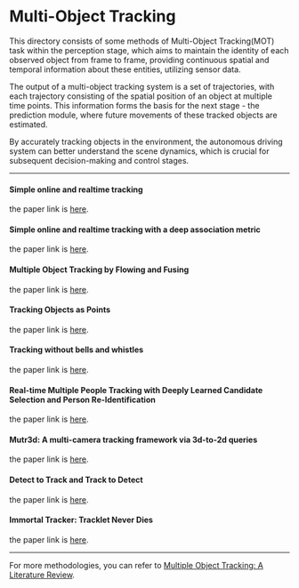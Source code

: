 # Multi-Object Tracking

This directory consists of some methods of Multi-Object Tracking(MOT) task within the perception stage, which aims to maintain the identity of each observed object from frame to frame, providing continuous spatial and temporal information about these entities, utilizing sensor data.

The output of a multi-object tracking system is a set of trajectories, with each trajectory consisting of the spatial position of an object at multiple time points. This information forms the basis for the next stage - the prediction module, where future movements of these tracked objects are estimated.

By accurately tracking objects in the environment, the autonomous driving system can better understand the scene dynamics, which is crucial for subsequent decision-making and control stages.

---

#### Simple online and realtime tracking
the paper link is [here](https://arxiv.org/pdf/1602.00763.pdf]).


#### Simple online and realtime tracking with a deep association metric
the paper link is [here](https://arxiv.org/pdf/1703.07402).


#### Multiple Object Tracking by Flowing and Fusing
the paper link is [here](https://arxiv.org/pdf/2001.11180).


#### Tracking Objects as Points
the paper link is [here](https://arxiv.org/pdf/2004.01177).

#### Tracking without bells and whistles
the paper link is [here](http://openaccess.thecvf.com/content_ICCV_2019/papers/Bergmann_Tracking_Without_Bells_and_Whistles_ICCV_2019_paper.pdf).


#### Real-time Multiple People Tracking with Deeply Learned Candidate Selection and Person Re-Identification
the paper link is [here](https://arxiv.org/pdf/1809.04427).


#### Mutr3d: A multi-camera tracking framework via 3d-to-2d queries
the paper link is [here](https://openaccess.thecvf.com/content/CVPR2022W/WAD/papers/Zhang_MUTR3D_A_Multi-Camera_Tracking_Framework_via_3D-to-2D_Queries_CVPRW_2022_paper.pdf).


#### Detect to Track and Track to Detect
the paper link is [here](https://arxiv.org/pdf/1710.03958).

#### Immortal Tracker: Tracklet Never Dies
the paper link is [here](https://arxiv.org/pdf/2111.13672).

---

For more methodologies, you can refer to [Multiple Object Tracking: A Literature Review](https://arxiv.org/pdf/1409.7618).

